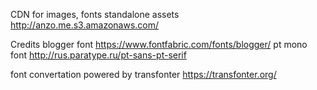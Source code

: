 CDN for images, fonts standalone assets
http://anzo.me.s3.amazonaws.com/

Credits
blogger font https://www.fontfabric.com/fonts/blogger/
pt mono font http://rus.paratype.ru/pt-sans-pt-serif

font convertation powered by transfonter https://transfonter.org/

